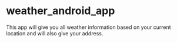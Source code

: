 # weather_android_app
This app will give you all weather information based on your current location and will also give your address.

